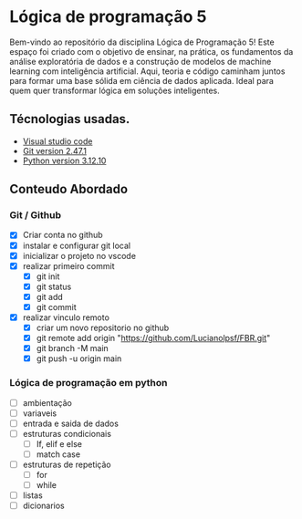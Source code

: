 # Lógica de programação 5

Bem-vindo ao repositório da disciplina Lógica de Programação 5!
Este espaço foi criado com o objetivo de ensinar, na prática, os fundamentos da análise exploratória de dados e a construção de modelos de machine learning com inteligência artificial. Aqui, teoria e código caminham juntos para formar uma base sólida em ciência de dados aplicada. Ideal para quem quer transformar lógica em soluções inteligentes.

## Técnologias usadas.

- [Visual studio code](https://code.visualstudio.com/)
- [Git version 2.47.1](https://git-scm.com/downloads)
- [Python version 3.12.10](https://www.python.org/downloads/)

## Conteudo Abordado

### Git / Github

- [x] Criar conta no github
- [x] instalar e configurar git local
- [x] inicializar o projeto no vscode
- [x] realizar primeiro commit
    - [x] git init
    - [x] git status
    - [x] git add
    - [x] git commit
- [x] realizar vinculo remoto
    - [x] criar um novo repositorio no github
    - [x] git remote add origin "https://github.com/Lucianolpsf/FBR.git" 
    - [x] git branch -M main 
    - [x] git push -u origin main

### Lógica de programação em python

- [ ] ambientação
- [ ] variaveis
- [ ] entrada e saida de dados
- [ ] estruturas condicionais
    - [ ] If, elif e else
    - [ ] match case
- [ ] estruturas de repetição
    - [ ] for
    - [ ] while
- [ ] listas
- [ ] dicionarios